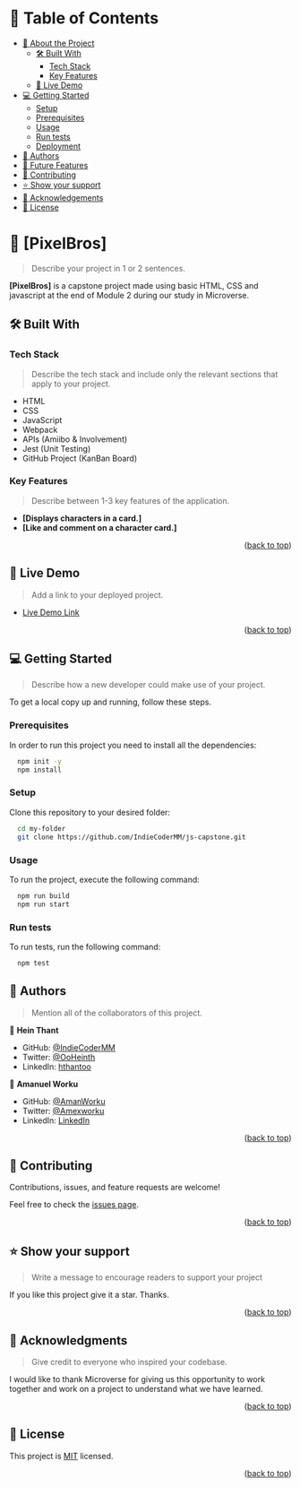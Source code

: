 <a name="readme-top"></a>

<!-- TABLE OF CONTENTS -->

# 📗 Table of Contents

- [📖 About the Project](#about-project)
  - [🛠 Built With](#built-with)
    - [Tech Stack](#tech-stack)
    - [Key Features](#key-features)
  - [🚀 Live Demo](#live-demo)
- [💻 Getting Started](#getting-started)
  - [Setup](#setup)
  - [Prerequisites](#prerequisites)
  - [Usage](#usage)
  - [Run tests](#run-tests)
  - [Deployment](#triangular_flag_on_post-deployment)
- [👥 Authors](#authors)
- [🔭 Future Features](#future-features)
- [🤝 Contributing](#contributing)
- [⭐️ Show your support](#support)
- [🙏 Acknowledgements](#acknowledgements)
- [📝 License](#license)

<!-- PROJECT DESCRIPTION -->

# 📖 [PixelBros] <a name="about-project"></a>

> Describe your project in 1 or 2 sentences.

**[PixelBros]** is a capstone project made using basic HTML, CSS and javascript at the end of Module 2 during our study in Microverse.

## 🛠 Built With <a name="built-with"></a>

### Tech Stack <a name="tech-stack"></a>

> Describe the tech stack and include only the relevant sections that apply to your project.

<ul>
<li>HTML</li>
<li>CSS</li>
<li>JavaScript</li>
<li>Webpack</li>
<li>APIs (Amiibo & Involvement)</li>
<li>Jest (Unit Testing)</li>
<li>GitHub Project (KanBan Board)</li>
</ul>

<!-- Features -->

### Key Features <a name="key-features"></a>

> Describe between 1-3 key features of the application.

- **[Displays characters in a card.]**
- **[Like and comment on a character card.]**

<p align="right">(<a href="#readme-top">back to top</a>)</p>

<!-- LIVE DEMO -->

## 🚀 Live Demo <a name="live-demo"></a>

> Add a link to your deployed project.

- [Live Demo Link](https://indiecodermm.github.io/js-capstone/)

<p align="right">(<a href="#readme-top">back to top</a>)</p>

<!-- GETTING STARTED -->

## 💻 Getting Started <a name="getting-started"></a>

> Describe how a new developer could make use of your project.

To get a local copy up and running, follow these steps.

### Prerequisites

In order to run this project you need to install all the dependencies:

```sh
  npm init -y
  npm install
```


### Setup

Clone this repository to your desired folder:


```sh
  cd my-folder
  git clone https://github.com/IndieCoderMM/js-capstone.git
```



### Usage

To run the project, execute the following command:

```sh
  npm run build
  npm run start
```


### Run tests

To run tests, run the following command:

```sh
  npm test
```

<!-- AUTHORS -->

## 👥 Authors <a name="authors"></a>

> Mention all of the collaborators of this project.

👤 **Hein Thant**

- GitHub: [@IndieCoderMM](https://github.com/IndieCoderMM)
- Twitter: [@OoHeinth](https://twitter.com/OoHeinth)
- LinkedIn: [hthantoo](https://www.linkedin.com/in/hthantoo)

👤 **Amanuel Worku**

- GitHub: [@AmanWorku](https://github.com/AmanWorku)
- Twitter: [@Amexworku](https://twitter.com/Amexworku)
- LinkedIn: [LinkedIn](https://www.linkedin.com/in/amanuel-worku-844903213/)

<p align="right">(<a href="#readme-top">back to top</a>)</p>



<!-- CONTRIBUTING -->

## 🤝 Contributing <a name="contributing"></a>

Contributions, issues, and feature requests are welcome!

Feel free to check the [issues page](https://github.com/IndieCoderMM/js-capstone/issues).

<p align="right">(<a href="#readme-top">back to top</a>)</p>

<!-- SUPPORT -->

## ⭐️ Show your support <a name="support"></a>

> Write a message to encourage readers to support your project

If you like this project give it a star. Thanks.

<p align="right">(<a href="#readme-top">back to top</a>)</p>

<!-- ACKNOWLEDGEMENTS -->

## 🙏 Acknowledgments <a name="acknowledgements"></a>

> Give credit to everyone who inspired your codebase.

I would like to thank Microverse for giving us this opportunity to work together and work on a project to understand what we have learned.

<p align="right">(<a href="#readme-top">back to top</a>)</p>


<!-- LICENSE -->

## 📝 License <a name="license"></a>

This project is [MIT](./LICENSE) licensed.

<p align="right">(<a href="#readme-top">back to top</a>)</p>